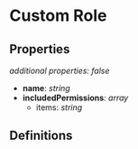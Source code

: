 # Custom Role

<!-- markdownlint-disable MD036 -->

## Properties

*additional properties: false*

- **name**: *string*
- **includedPermissions**: *array*
  - items: *string*

## Definitions


